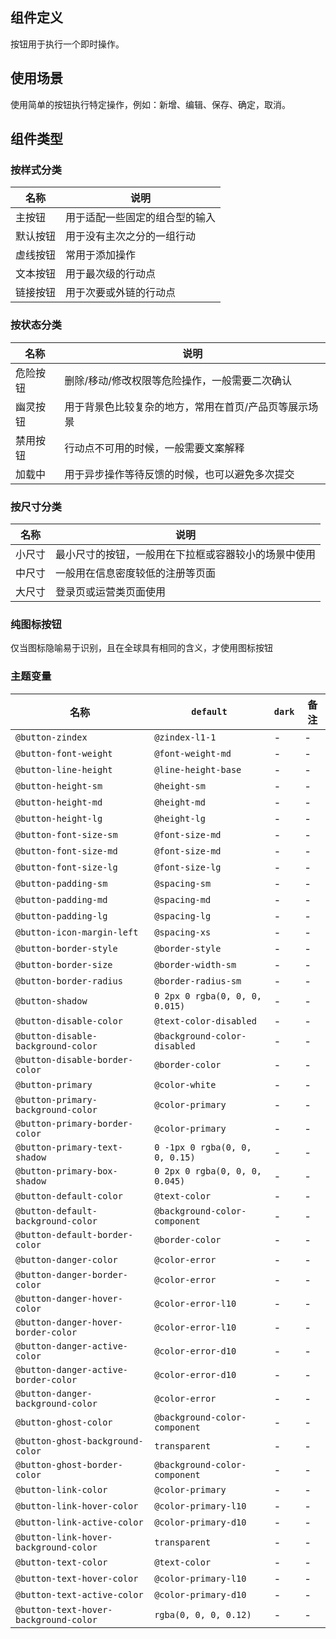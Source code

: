 ## 组件定义

按钮用于执行一个即时操作。

## 使用场景

使用简单的按钮执行特定操作，例如：新增、编辑、保存、确定，取消。

## 组件类型

### 按样式分类

| 名称 | 说明  |
| --- | ---  |
| 主按钮 | 用于适配一些固定的组合型的输入 |
| 默认按钮 | 用于没有主次之分的一组行动 |
| 虚线按钮 | 常用于添加操作 |
| 文本按钮 | 用于最次级的行动点 |
| 链接按钮 | 用于次要或外链的行动点 |

### 按状态分类

| 名称 | 说明  |
| --- | ---  |
| 危险按钮 | 删除/移动/修改权限等危险操作，一般需要二次确认 |
| 幽灵按钮 | 用于背景色比较复杂的地方，常用在首页/产品页等展示场景 |
| 禁用按钮 | 行动点不可用的时候，一般需要文案解释 |
| 加载中 | 用于异步操作等待反馈的时候，也可以避免多次提交 |

### 按尺寸分类

| 名称 | 说明  |
| --- | ---  |
| 小尺寸 | 最小尺寸的按钮，一般用在下拉框或容器较小的场景中使用 |
| 中尺寸 | 一般用在信息密度较低的注册等页面 |
| 大尺寸 | 登录页或运营类页面使用 |

### 纯图标按钮

仅当图标隐喻易于识别，且在全球具有相同的含义，才使用图标按钮

### 主题变量

| 名称 | `default` | `dark` | 备注 |
| --- | --- | --- | --- |
| `@button-zindex` | `@zindex-l1-1` | - | - |
| `@button-font-weight` | `@font-weight-md` | - | - |
| `@button-line-height` | `@line-height-base` | - | - |
| `@button-height-sm` | `@height-sm` | - | - |
| `@button-height-md` | `@height-md` | - | - |
| `@button-height-lg` | `@height-lg` | - | - |
| `@button-font-size-sm` | `@font-size-md` | - | - |
| `@button-font-size-md` | `@font-size-md` | - | - |
| `@button-font-size-lg` | `@font-size-lg` | - | - |
| `@button-padding-sm` | `@spacing-sm` | - | - |
| `@button-padding-md` | `@spacing-md` | - | - |
| `@button-padding-lg` | `@spacing-lg` | - | - |
| `@button-icon-margin-left` | `@spacing-xs` | - | - |
| `@button-border-style` | `@border-style` | - | - |
| `@button-border-size` | `@border-width-sm` | - | - |
| `@button-border-radius` | `@border-radius-sm` | - | - |
| `@button-shadow` | `0 2px 0 rgba(0, 0, 0, 0.015)` | - | - |
| `@button-disable-color` | `@text-color-disabled` | - | - |
| `@button-disable-background-color` | `@background-color-disabled` | - | - |
| `@button-disable-border-color` | `@border-color` | - | - |
| `@button-primary` | `@color-white` | - | - |
| `@button-primary-background-color` | `@color-primary` | - | - |
| `@button-primary-border-color` | `@color-primary` | - | - |
| `@button-primary-text-shadow` | `0 -1px 0 rgba(0, 0, 0, 0.15)` | - | - |
| `@button-primary-box-shadow` | `0 2px 0 rgba(0, 0, 0, 0.045)` | - | - |
| `@button-default-color` | `@text-color` | - | - |
| `@button-default-background-color` | `@background-color-component` | - | - |
| `@button-default-border-color` | `@border-color` | - | - |
| `@button-danger-color` | `@color-error` | - | - |
| `@button-danger-border-color` | `@color-error` | - | - |
| `@button-danger-hover-color` | `@color-error-l10` | - | - |
| `@button-danger-hover-border-color` | `@color-error-l10` | - | - |
| `@button-danger-active-color` | `@color-error-d10` | - | - |
| `@button-danger-active-border-color` | `@color-error-d10` | - | - |
| `@button-danger-background-color` | `@color-error` | - | - |
| `@button-ghost-color` | `@background-color-component` | - | - |
| `@button-ghost-background-color` | `transparent` | - | - |
| `@button-ghost-border-color` | `@background-color-component` | - | - |
| `@button-link-color` | `@color-primary` | - | - |
| `@button-link-hover-color` | `@color-primary-l10` | - | - |
| `@button-link-active-color` | `@color-primary-d10` | - | - |
| `@button-link-hover-background-color` | `transparent` | - | - |
| `@button-text-color` | `@text-color` | - | - |
| `@button-text-hover-color` | `@color-primary-l10` | - | - |
| `@button-text-active-color` | `@color-primary-d10` | - | - |
| `@button-text-hover-background-color` | `rgba(0, 0, 0, 0.12)` | - | - |
